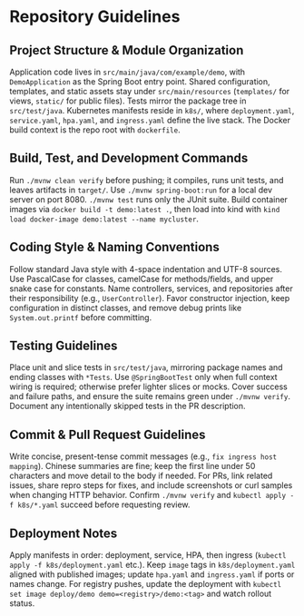 # Repository Guidelines

## Project Structure & Module Organization
Application code lives in `src/main/java/com/example/demo`, with `DemoApplication` as the Spring Boot entry point. Shared configuration, templates, and static assets stay under `src/main/resources` (`templates/` for views, `static/` for public files). Tests mirror the package tree in `src/test/java`. Kubernetes manifests reside in `k8s/`, where `deployment.yaml`, `service.yaml`, `hpa.yaml`, and `ingress.yaml` define the live stack. The Docker build context is the repo root with `dockerfile`.

## Build, Test, and Development Commands
Run `./mvnw clean verify` before pushing; it compiles, runs unit tests, and leaves artifacts in `target/`. Use `./mvnw spring-boot:run` for a local dev server on port 8080. `./mvnw test` runs only the JUnit suite. Build container images via `docker build -t demo:latest .`, then load into kind with `kind load docker-image demo:latest --name mycluster`.

## Coding Style & Naming Conventions
Follow standard Java style with 4-space indentation and UTF-8 sources. Use PascalCase for classes, camelCase for methods/fields, and upper snake case for constants. Name controllers, services, and repositories after their responsibility (e.g., `UserController`). Favor constructor injection, keep configuration in distinct classes, and remove debug prints like `System.out.printf` before committing.

## Testing Guidelines
Place unit and slice tests in `src/test/java`, mirroring package names and ending classes with `*Tests`. Use `@SpringBootTest` only when full context wiring is required; otherwise prefer lighter slices or mocks. Cover success and failure paths, and ensure the suite remains green under `./mvnw verify`. Document any intentionally skipped tests in the PR description.

## Commit & Pull Request Guidelines
Write concise, present-tense commit messages (e.g., `fix ingress host mapping`). Chinese summaries are fine; keep the first line under 50 characters and move detail to the body if needed. For PRs, link related issues, share repro steps for fixes, and include screenshots or curl samples when changing HTTP behavior. Confirm `./mvnw verify` and `kubectl apply -f k8s/*.yaml` succeed before requesting review.

## Deployment Notes
Apply manifests in order: deployment, service, HPA, then ingress (`kubectl apply -f k8s/deployment.yaml` etc.). Keep `image` tags in `k8s/deployment.yaml` aligned with published images; update `hpa.yaml` and `ingress.yaml` if ports or names change. For registry pushes, update the deployment with `kubectl set image deploy/demo demo=<registry>/demo:<tag>` and watch rollout status.

